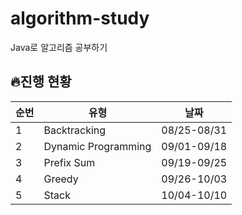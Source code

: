 # algorithm-study
Java로 알고리즘 공부하기

## 🔥진행 현황

| 순번 | 유형 | 날짜          |
|-----|------|-------------|
| 1 | Backtracking | 08/25-08/31 |
| 2 | Dynamic Programming | 09/01-09/18 |
 | 3 | Prefix Sum | 09/19-09/25 |
 | 4 | Greedy | 09/26-10/03 |
 | 5 | Stack | 10/04-10/10 |